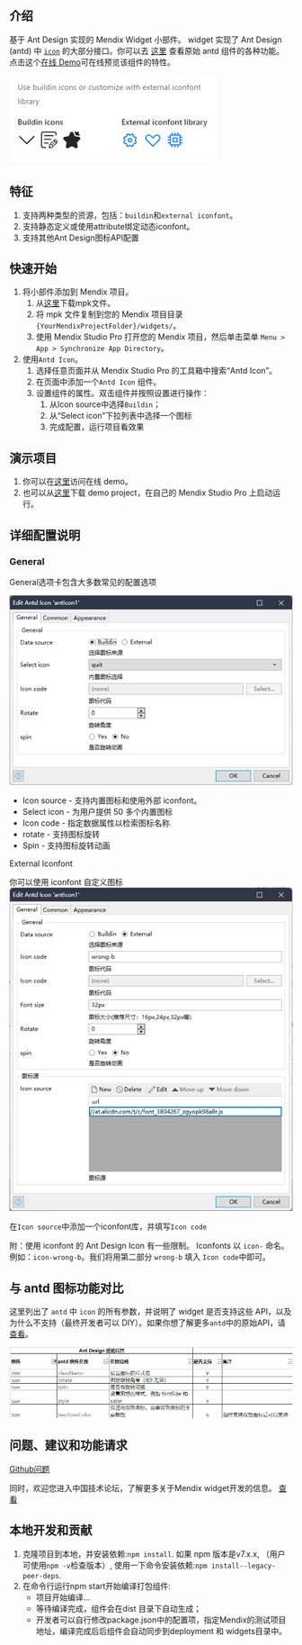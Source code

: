 ## 介绍

基于 Ant Design 实现的 Mendix Widget 小部件。 widget 实现了 Ant Design (antd) 中 [`icon`](https://ant.design/components/icon) 的大部分接口。你可以去 [这里](https://ant.design/components/icon) 查看原始 antd 组件的各种功能。
点击这个[在线 Demo](https://demo-antdwidgets-sandbox.mxapps.io/)可在线预览该组件的特性。

![Ant Design 下拉菜单](./resources/introduction.png)

## 特征

1. 支持两种类型的资源，包括：`buildin`和`external iconfont`。
2. 支持静态定义或使用attribute绑定动态iconfont。
4. 支持其他Ant Design图标API配置

## 快速开始

1. 将小部件添加到 Mendix 项目。
    1. 从[这里](https://github.com/wiwengweng/mendix-antd-dropdown-menu/releases/download/antdropdownmenu-v1.0.0/mendix.AntDropdownMenu.mpk)下载mpk文件。
    3. 将 mpk 文件复制到您的 Mendix 项目目录 `{YourMendixProjectFolder}/widgets/`。
    4. 使用 Mendix Studio Pro 打开您的 Mendix 项目，然后单击菜单 `Menu > App > Synchronize App Directory`。
2. 使用`Antd Icon`。
    1. 选择任意页面并从 Mendix Studio Pro 的工具箱中搜索“Antd Icon”。
    2. 在页面中添加一个`Antd Icon` 组件。
    3. 设置组件的属性。双击组件并按照设置进行操作：
        1. 从Icon source中选择`Buildin`；
        2. 从“Select icon”下拉列表中选择一个图标
        3. 完成配置，运行项目看效果

## 演示项目
1. 你可以在[这里](https://demo-antdwidgets-sandbox.mxapps.io/)访问在线 demo。  
2. 也可以从[这里](https://github.com/zjh1943/mendx-antd-widgets-show)下载 demo project，在自己的 Mendix Studio Pro 上启动运行。  
    

## 详细配置说明

### General

General选项卡包含大多数常见的配置选项

![属性-一般](./resources/icon-general.png)

* Icon source - 支持内置图标和使用外部 iconfont。
* Select icon - 为用户提供 50 多个内置图标
* Icon code - 指定数据属性以检索图标名称
* rotate - 支持图标旋转
* Spin - 支持图标旋转动画

External Iconfont

你可以使用 iconfont 自定义图标
![](./resources/icon-external.png)

在`Icon source`中添加一个iconfont库，并填写`Icon code`

附：使用 iconfont 的 Ant Design Icon 有一些限制。 Iconfonts 以 `icon-` 命名。例如：`icon-wrong-b`。我们将用第二部分 `wrong-b` 填入 `Icon code`中即可。

## 与 antd 图标功能对比

这里列出了 `antd` 中 `icon` 的所有参数，并说明了 widget 是否支持这些 API，以及为什么不支持（最终开发者可以 DIY）。如果你想了解更多`antd`中的原始API，请[查看](https://ant.design/components/icon)。

![](./resources/API%E5%AF%B9%E6%AF%94.png)
## 问题、建议和功能请求
[Github问题](https://github.com/wiwengweng/mendix-antd-icon/issues)

同时，欢迎您进入中国技术论坛，了解更多关于Mendix widget开发的信息。 [查看](https://marketplace.siemens.com.cn/low-code-community)

## 本地开发和贡献

1. 克隆项目到本地，并安装依赖:`npm install`. 如果 npm 版本是v7.x.x, （用户可使用`npm -v`检查版本）, 使用一下命令安装依赖:`npm install--legacy-peer-deps`.
2. 在命令行运行npm start开始编译打包组件:
    * 项目开始编译...
    * 等待编译完成，组件会在dist 目录下自动生成；
    * 开发者可以自行修改package.json中的配置项，指定Mendix的测试项目地址，编译完成后后组件会自动同步到deployment 和 widgets目录中。